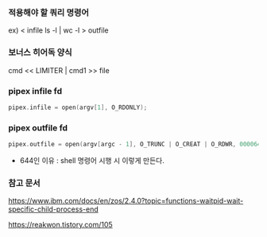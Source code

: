 ### 적용해야 할 쿼리 명령어
ex) < infile ls -l | wc -l > outfile

### 보너스 히어독 양식
cmd << LIMITER | cmd1 >> file

### pipex infile fd
```c
pipex.infile = open(argv[1], O_RDONLY);
```
### pipex outfile fd
```c
pipex.outfile = open(argv[argc - 1], O_TRUNC | O_CREAT | O_RDWR, 0000644);
```
* 644인 이유 : shell 명령어 시행 시 이렇게 만든다.

### 참고 문서
https://www.ibm.com/docs/en/zos/2.4.0?topic=functions-waitpid-wait-specific-child-process-end

https://reakwon.tistory.com/105
